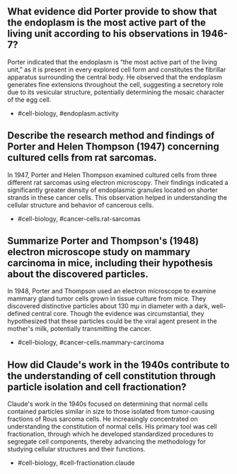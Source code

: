 ## What evidence did Porter provide to show that the endoplasm is the most active part of the living unit according to his observations in 1946-7?

Porter indicated that the endoplasm is “the most active part of the living unit,” as it is present in every explored cell form and constitutes the fibrillar apparatus surrounding the central body. He observed that the endoplasm generates fine extensions throughout the cell, suggesting a secretory role due to its vesicular structure, potentially determining the mosaic character of the egg cell.

- #cell-biology, #endoplasm.activity


## Describe the research method and findings of Porter and Helen Thompson (1947) concerning cultured cells from rat sarcomas.

In 1947, Porter and Helen Thompson examined cultured cells from three different rat sarcomas using electron microscopy. Their findings indicated a significantly greater density of endoplasmic granules located on shorter strands in these cancer cells. This observation helped in understanding the cellular structure and behavior of cancerous cells.

- #cell-biology, #cancer-cells.rat-sarcomas

## Summarize Porter and Thompson's (1948) electron microscope study on mammary carcinoma in mice, including their hypothesis about the discovered particles.

In 1948, Porter and Thompson used an electron microscope to examine mammary gland tumor cells grown in tissue culture from mice. They discovered distinctive particles about $130 \text{ m} \mu$ in diameter with a dark, well-defined central core. Though the evidence was circumstantial, they hypothesized that these particles could be the viral agent present in the mother's milk, potentially transmitting the cancer.

- #cell-biology, #cancer-cells.mammary-carcinoma 

## How did Claude's work in the 1940s contribute to the understanding of cell constitution through particle isolation and cell fractionation?

Claude's work in the 1940s focused on determining that normal cells contained particles similar in size to those isolated from tumor-causing fractions of Rous sarcoma cells. He increasingly concentrated on understanding the constitution of normal cells. His primary tool was cell fractionation, through which he developed standardized procedures to segregate cell components, thereby advancing the methodology for studying cellular structures and their functions.

- #cell-biology, #cell-fractionation.claude